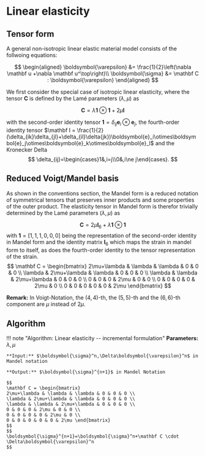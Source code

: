 # Linear elasticity

## Tensor form
A general non-isotropic linear elastic material model consists of the follwoing equations:

$$
\begin{aligned}
\boldsymbol{\varepsilon} &= \frac{1}{2}\left(\nabla \mathbf u +\nabla \mathbf u^\top\right)\\
\boldsymbol{\sigma} &= \mathbf C : \boldsymbol{\varepsilon}
\end{aligned}
$$


We first consider the special case of isotropic linear elasticity, where the tensor $\mathbf C$ is defined by the Lamé parameters $(\lambda,\mu)$ as


$$
\mathbf C = \lambda \mathbf 1 \otimes \mathbf 1 + 2\mu \mathbf I
$$

with the second-order identity tensor $\mathbf 1=\delta_{ij}\boldsymbol{e}_i\otimes\boldsymbol{e}_j$, the fourth-order identity tensor $\mathbf I = \frac{1}{2}(\delta_{ik}\delta_{jl}+\delta_{il}\delta{jk})\boldsymbol{e}_i\otimes\boldsymbol{e}_j\otimes\boldsymbol{e}_k\otimes\boldsymbol{e}_l$ and the Kronecker Delta 
$$
\delta_{ij}=\begin{cases}1&,i=j\\0&,i\ne j\end{cases}.
$$

## Reduced Voigt/Mandel basis

As shown in the conventions section, the Mandel form is a reduced notation of symmetrical tensors that preserves inner products and some properties of the outer product. The elasticity tensor in Mandel form is therefor trivially determined by the Lamé parameters $(\lambda,\mu)$ as


$$
\mathbf C = 2\mu\mathbf I_6 + \lambda \mathbf 1 \otimes \mathbf 1
$$
with $\mathbf 1=[1,1,1,0,0,0]$ being the representation of the second-order identity in Mandel form and the identity matrix $\mathbf I_6$ which maps the strain in mandel form to itself, as does the fourth-order identity to the tensor representation of the strain.
$$
\mathbf C = \begin{bmatrix}
2\mu+\lambda & \lambda & \lambda & 0 & 0 & 0 \\
\lambda & 2\mu+\lambda & \lambda & 0 & 0 & 0 \\
\lambda & \lambda & 2\mu+\lambda & 0 & 0 & 0 \\
0 & 0 & 0 & 2\mu & 0 & 0 \\
0 & 0 & 0 & 0 & 2\mu & 0 \\
0 & 0 & 0 & 0 & 0 & 2\mu \end{bmatrix}
$$

**Remark:** In Voigt-Notation, the $(4,4)$-th, the $(5,5)$-th and the $(6,6)$-th component are $\mu$ instead of $2\mu$. 

## Algorithm

!!! note "Algorithm: Linear elasticity -- incremental formulation"
    **Parameters:** $\lambda,\mu$

    **Input:** $\boldsymbol{\sigma}^n,\Delta\boldsymbol{\varepsilon}^n$ in Mandel notation

    **Output:** $\boldsymbol{\sigma}^{n+1}$ in Mandel Notation

    $$
    \mathbf C = \begin{bmatrix}
    2\mu+\lambda & \lambda & \lambda & 0 & 0 & 0 \\
    \lambda & 2\mu+\lambda & \lambda & 0 & 0 & 0 \\
    \lambda & \lambda & 2\mu+\lambda & 0 & 0 & 0 \\
    0 & 0 & 0 & 2\mu & 0 & 0 \\
    0 & 0 & 0 & 0 & 2\mu & 0 \\
    0 & 0 & 0 & 0 & 0 & 2\mu \end{bmatrix}
    $$
    $$
    \boldsymbol{\sigma}^{n+1}=\boldsymbol{\sigma}^n+\mathbf C \cdot \Delta\boldsymbol{\varepsilon}^n
    $$


